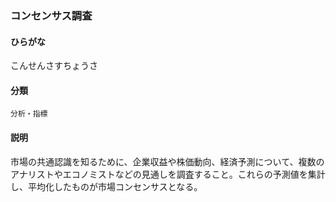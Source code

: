 <div style="display:none;">

## [あ行](securities-terms?id=あ行)
## [か行](securities-terms?id=か行)

</div>

### コンセンサス調査

#### ひらがな

こんせんさすちょうさ

#### 分類

`分析・指標`

#### 説明

市場の共通認識を知るために、企業収益や株価動向、経済予測について、複数のアナリストやエコノミストなどの見通しを調査すること。これらの予測値を集計し、平均化したものが市場コンセンサスとなる。

<div style="display:none;">

## [さ行](securities-terms?id=さ行)
## [た行](securities-terms?id=た行)
## [な行](securities-terms?id=な行)
## [は行](securities-terms?id=は行)
## [ま行](securities-terms?id=ま行)
## [や行](securities-terms?id=や行)
## [ら行](securities-terms?id=ら行)
## [わ行](securities-terms?id=わ行)
## [英数字・記号](securities-terms?id=英数字・記号)

</div>

